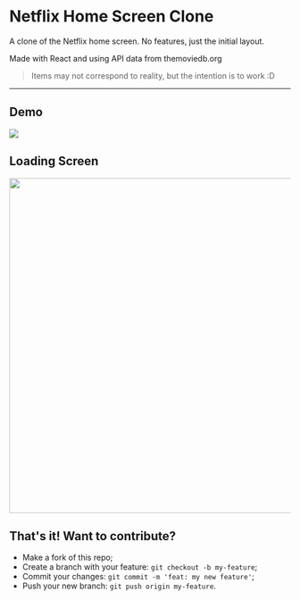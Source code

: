 # Netflix Home Screen Clone

A clone of the Netflix home screen. No features, just the initial layout. 

Made with React and using API data from themoviedb.org

> Items may not correspond to reality, but the intention is to work :D
---

## Demo

<img src="images-readme/demo.gif" />

## Loading Screen
<img src="images-readme/loading.gif" width="600" />

## That's it! Want to contribute?

- Make a fork of this repo;
- Create a branch with your feature: `git checkout -b my-feature`;
- Commit your changes: `git commit -m 'feat: my new feature'`;
- Push your new branch: `git push origin my-feature`.
